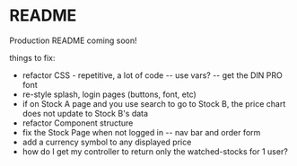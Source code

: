 # README

Production README coming soon!

things to fix:
- refactor CSS - repetitive, a lot of code -- use vars?
	-- get the DIN PRO font
- re-style splash, login pages (buttons, font, etc)
- if on Stock A page and you use search to go to Stock B, the price chart does
	 not update to Stock B's data
- refactor Component structure
- fix the Stock Page when not logged in -- nav bar and order form
- add a currency symbol to any displayed price
- how do I get my controller to return only the watched-stocks for 1 user?